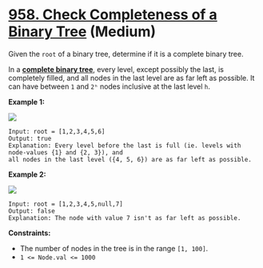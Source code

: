 # [958. Check Completeness of a Binary Tree][link] (Medium)

[link]: https://leetcode.com/problems/check-completeness-of-a-binary-tree/

Given the `root` of a binary tree, determine if it is a complete binary tree.

In a **[complete binary tree](http://en.wikipedia.org/wiki/Binary_tree#Types_of_binary_trees)**,
every level, except possibly the last, is completely filled, and all nodes in the last level are as
far left as possible. It can have between `1` and `2ʰ` nodes inclusive at the last level `h`.

**Example 1:**

![](https://assets.leetcode.com/uploads/2018/12/15/complete-binary-tree-1.png)

```
Input: root = [1,2,3,4,5,6]
Output: true
Explanation: Every level before the last is full (ie. levels with node-values {1} and {2, 3}), and
all nodes in the last level ({4, 5, 6}) are as far left as possible.
```

**Example 2:**

![](https://assets.leetcode.com/uploads/2018/12/15/complete-binary-tree-2.png)

```
Input: root = [1,2,3,4,5,null,7]
Output: false
Explanation: The node with value 7 isn't as far left as possible.
```

**Constraints:**

- The number of nodes in the tree is in the range `[1, 100]`.
- `1 <= Node.val <= 1000`
